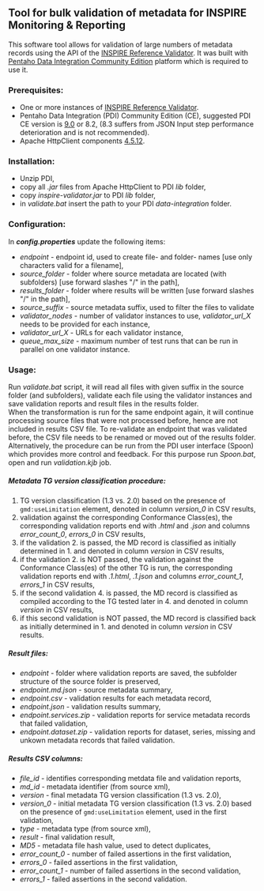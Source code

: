 ## Tool for bulk validation of metadata for INSPIRE Monitoring & Reporting
This software tool allows for validation of large numbers of metadata records using the API of the [INSPIRE Reference Validator](https://inspire.ec.europa.eu/validator/about/). It was built with [Pentaho Data Integration Community Edition](https://community.hitachivantara.com/s/article/data-integration-kettle) platform which is required to use it.

### Prerequisites:
- One or more instances of [INSPIRE Reference Validator](https://github.com/inspire-eu-validation/community/releases/latest).
- Pentaho Data Integration (PDI) Community Edition (CE), suggested PDI CE version is [9.0](https://sourceforge.net/projects/pentaho/files/Pentaho%209.0/client-tools/pdi-ce-9.0.0.0-423.zip/download) or 8.2, (8.3 suffers from JSON Input step performance deterioration and is not recommended).
- Apache HttpClient components [4.5.12](https://downloads.apache.org/httpcomponents/httpclient/binary/httpcomponents-client-4.5.12-bin.zip).

### Installation:
- Unzip PDI,
- copy all *.jar* files from Apache HttpClient to PDI *lib* folder,
- copy *inspire-validator.jar* to PDI *lib* folder,
- in *validate.bat* insert the path to your PDI *data-integration* folder.

### Configuration:
In ***config.properties*** update the following items:
- *endpoint* - endpoint id, used to create file- and folder- names [use only characters valid for a filename],
- *source_folder* - folder where source metadata are located (with subfolders) [use forward slashes "/" in the path],
- *results_folder* - folder where results will be written [use forward slashes "/" in the path],
- *source_suffix* - source metadata suffix, used to filter the files to validate
- *validator_nodes* - number of validator instances to use, *validator_url_X* needs to be provided for each instance,
- *validator_url_X* - URLs for each validator instance,
- *queue_max_size* - maximum number of test runs that can be run in parallel on one validator instance.

### Usage:
Run *validate.bat* script, it will read all files with given suffix in the source folder (and subfolders), validate each file using the validator instances and save validation reports and result files in the results folder.  
When the transformation is run for the same endpoint again, it will continue processing source files that were not processed before, hence are not included in results CSV file. To re-validate an endpoint that was validated before, the CSV file needs to be renamed or moved out of the results folder.  
Alternatively, the procedure can be run from the PDI user interface (Spoon) which provides more control and feedback. For this purpose run *Spoon.bat*, open and run *validation.kjb* job.

##### Metadata TG version classification procedure:
1. TG version classification (1.3 vs. 2.0) based on the presence of `gmd:useLimitation` element, denoted in column *version_0* in CSV results,
2. validation against the corresponding Conformance Class(es), the corresponding validation reports end with *.html* and *.json* and columns *error_count_0*, *errors_0* in CSV results,
3. if the validation 2. is passed, the MD record is classified as initially determined in 1. and denoted in column *version* in CSV results,
4. if the validation 2. is NOT passed, the validation against the Conformance Class(es) of the other TG is run, the corresponding validation reports end with *.1.html*, *.1.json* and columns *error_count_1*, *errors_1* in CSV results,
5. if the second validation 4. is passed, the MD record is classified as compiled according to the TG tested later in 4. and denoted in column *version* in CSV results,
6. if this second validation is NOT passed, the MD record is classified back as initially determined in 1. and denoted in column *version* in CSV results.

##### Result files:
- *endpoint* - folder where validation reports are saved, the subfolder structure of the source folder is preserved,
- *endpoint.md.json* - source metadata summary,
- *endpoint.csv* - validation results for each metadata record,
- *endpoint.json* - validation results summary,
- *endpoint.services.zip* - validation reports for service metadata records that failed validation,
- *endpoint.dataset.zip* - validation reports for dataset, series, missing and unkown metadata records that failed validation.

##### Results CSV columns:
- *file_id* - identifies corresponding metdata file and validation reports,
- *md_id* - metadata identifier (from source xml),
- *version* - final metadata TG version classification (1.3 vs. 2.0),
- *version_0* - initial metadata TG version classification (1.3 vs. 2.0) based on the presence of `gmd:useLimitation` element, used in the first validation,
- *type* - metadata type (from source xml),
- *result* - final validation result,
- *MD5* - metadata file hash value, used to detect duplicates,
- *error_count_0* - number of failed assertions in the first validation,
- *errors_0* - failed assertions in the first validation,
- *error_count_1* - number of failed assertions in the second validation,
- *errors_1* - failed assertions in the second validation.
